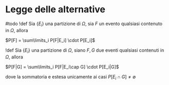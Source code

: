 # Legge delle alternative
#todo
!def
Sia $\{E_i\}$ una partizione di  $\Omega$, sia $F$ un evento qualsiasi contenuto in $\Omega$, allora

$P[F] = \sum\limits_i P[F|E_i] \cdot P[E_i]$

!def
Sia $\{E_i\}$ una partizione di  $\Omega$, siano $F, G$ due eventi qualsiasi contenuti in $\Omega$, allora

$P[F|G] = \sum\limits_i P[F|E_i\cap G] \cdot P[E_i|G]$

dove la sommatoria e estesa unicamente ai casi $P[E_i\cap G]\neq\emptyset$
